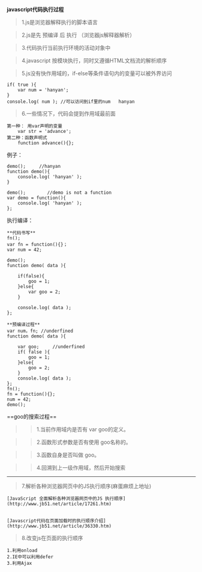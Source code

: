 **javascript代码执行过程**
>1.js是浏览器解释执行的脚本语言

>2.js是先 预编译 后 执行 （浏览器js解释器解析）

>3.代码执行当前执行环境的活动对象中

>4.javascript 按模块执行，同时又遵循HTML文档流的解析顺序

>5.js没有快作用域的，if-else等条件语句内的变量可以被外界访问
    
    if( true ){
        var num = 'hanyan';
    }
    console.log( num ); //可以访问到if里的num   hanyan
    
>6.一些情况下，代码会提到作用域最前面
    
    第一种： 用var声明的变量
        var str = 'advance';
    第二种：函数声明式
        function advance(){};
    
例子：
   
    demo();	    //hanyan
	function demo(){
		console.log( 'hanyan' );
	}
	
	demo();        //demo is not a function
	var demo = function(){
		console.log( 'hanyan' );
	};
	
执行编译：
    
    **代码书写**
    fn();
    var fn = function(){}；
    var num = 42;
    
    demo();
    function demo( data ){
    
        if(false){
            goo = 1;
        }else{
            var goo = 2;
        }
        
        console.log( data );
    };
    
    **预编译过程**
    var num，fn; //underfined
    function demo( data ){
        
        var goo;     //underfined
        if( false ){
            goo = 1;
        }else{
            goo = 2;
        }
        console.log( data );
    };
    fn();
    fn = function(){};
    num = 42;
    demo(); 

==goo的搜索过程==
>>1.当前作用域内是否有 var goo的定义。

>>2.函数形式参数是否有使用 goo名称的。 

>>3.函数自身是否叫做 goo。 

>>4.回溯到上一级作用域，然后开始搜索

---

>7.解析各种浏览器网页中的JS执行顺序(麻蛋麻烦上地址)

    [JavaScript 全面解析各种浏览器网页中的JS 执行顺序](http://www.jb51.net/article/17261.htm)
    

    [Javascript代码在页面加载时的执行顺序介绍](http://www.jb51.net/article/36330.htm)

>8.改变js在页面的执行顺序
    
    1.利用onload 
    2.IE中可以利用defer
    3.利用Ajax
    

    


    